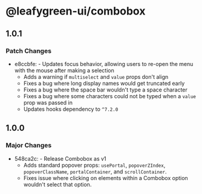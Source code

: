 # @leafygreen-ui/combobox

## 1.0.1

### Patch Changes

- e8ccbfe: - Updates focus behavior, allowing users to re-open the menu with the mouse after making a selection
  - Adds a warning if `multiselect` and `value` props don't align
  - Fixes a bug where long display names would get truncated early
  - Fixes a bug where the space bar wouldn't type a space character
  - Fixes a bug where some characters could not be typed when a `value` prop was passed in
  - Updates hooks dependency to `^7.2.0`

## 1.0.0

### Major Changes

- 548ca2c: - Release Combobox as v1
  - Adds standard popover props: `usePortal`, `popoverZIndex`, `popoverClassName`, `portalContainer`, and `scrollContainer`.
  - Fixes issue where clicking on elements within a Combobox option wouldn't select that option.
